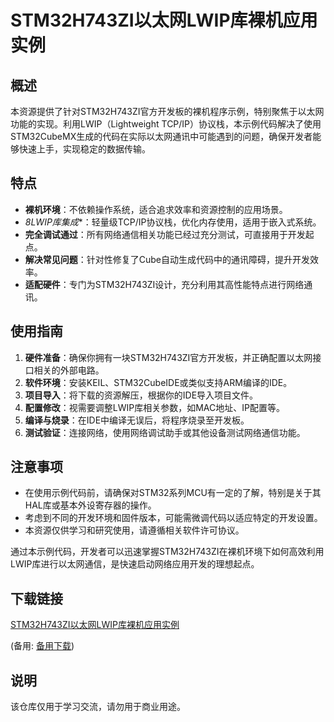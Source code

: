 # STM32H743ZI以太网LWIP库裸机应用实例

## 概述

本资源提供了针对STM32H743ZI官方开发板的裸机程序示例，特别聚焦于以太网功能的实现。利用LWIP（Lightweight TCP/IP）协议栈，本示例代码解决了使用STM32CubeMX生成的代码在实际以太网通讯中可能遇到的问题，确保开发者能够快速上手，实现稳定的数据传输。

## 特点

- **裸机环境**：不依赖操作系统，适合追求效率和资源控制的应用场景。
- *8LWIP库集成**：轻量级TCP/IP协议栈，优化内存使用，适用于嵌入式系统。
- **完全调试通过**：所有网络通信相关功能已经过充分测试，可直接用于开发起点。
- **解决常见问题**：针对性修复了Cube自动生成代码中的通讯障碍，提升开发效率。
- **适配硬件**：专门为STM32H743ZI设计，充分利用其高性能特点进行网络通讯。

## 使用指南

1. **硬件准备**：确保你拥有一块STM32H743ZI官方开发板，并正确配置以太网接口相关的外部电路。
2. **软件环境**：安装KEIL、STM32CubeIDE或类似支持ARM编译的IDE。
3. **项目导入**：将下载的资源解压，根据你的IDE导入项目文件。
4. **配置修改**：视需要调整LWIP库相关参数，如MAC地址、IP配置等。
5. **编译与烧录**：在IDE中编译无误后，将程序烧录至开发板。
6. **测试验证**：连接网络，使用网络调试助手或其他设备测试网络通信功能。

## 注意事项

- 在使用示例代码前，请确保对STM32系列MCU有一定的了解，特别是关于其HAL库或基本外设寄存器的操作。
- 考虑到不同的开发环境和固件版本，可能需微调代码以适应特定的开发设置。
- 本资源仅供学习和研究使用，请遵循相关软件许可协议。

通过本示例代码，开发者可以迅速掌握STM32H743ZI在裸机环境下如何高效利用LWIP库进行以太网通信，是快速启动网络应用开发的理想起点。

## 下载链接
[STM32H743ZI以太网LWIP库裸机应用实例](https://pan.quark.cn/s/ecc06ffdd366) 

(备用: [备用下载](https://pan.baidu.com/s/1Euk_kXtNL4O7Ai5qKDUgiw?pwd=1234))

## 说明

该仓库仅用于学习交流，请勿用于商业用途。
